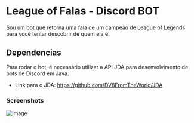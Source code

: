 # League of Falas - Discord BOT

Sou um bot que retorna uma fala de um campeão de League of Legends para você tentar descobrir de quem ela é.

## Dependencias

Para rodar o bot, é necessário utilizar a API JDA para desenvolvimento de bots de Discord em Java.
- Link para o JDA: https://github.com/DV8FromTheWorld/JDA

### Screenshots
![image](https://user-images.githubusercontent.com/64261696/216422475-d429f59c-1c99-4506-9bae-3db8a8d913a5.png)
